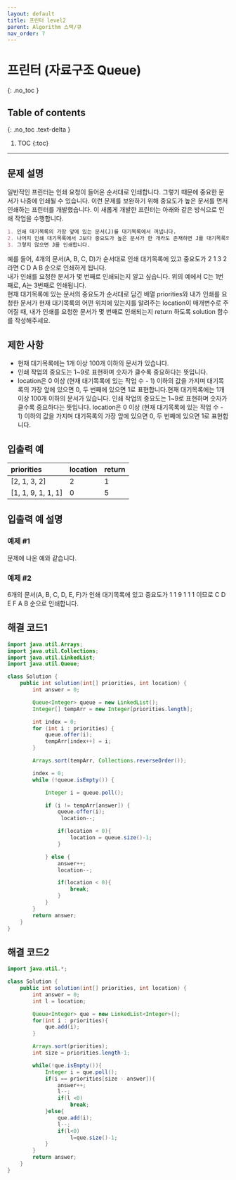 ```yaml
---
layout: default
title: 프린터 level2
parent: Algorithm 스택/큐
nav_order: 7
---
```


# 프린터 (자료구조 Queue)
{: .no_toc }

## Table of contents
{: .no_toc .text-delta }

1. TOC
{:toc}
---

## 문제 설명

일반적인 프린터는 인쇄 요청이 들어온 순서대로 인쇄합니다. 그렇기 때문에 중요한 문서가 나중에 인쇄될 수 있습니다. 이런 문제를 보완하기 위해 중요도가 높은 문서를 먼저 인쇄하는 프린터를 개발했습니다. 이 새롭게 개발한 프린터는 아래와 같은 방식으로 인쇄 작업을 수행합니다.  
```markdown
1. 인쇄 대기목록의 가장 앞에 있는 문서(J)를 대기목록에서 꺼냅니다.  
2. 나머지 인쇄 대기목록에서 J보다 중요도가 높은 문서가 한 개라도 존재하면 J를 대기목록의 가장 마지막에 넣습니다.  
3. 그렇지 않으면 J를 인쇄합니다.  
```
예를 들어, 4개의 문서(A, B, C, D)가 순서대로 인쇄 대기목록에 있고 중요도가 2 1 3 2 라면 C D A B 순으로 인쇄하게 됩니다.  
내가 인쇄를 요청한 문서가 몇 번째로 인쇄되는지 알고 싶습니다. 위의 예에서 C는 1번째로, A는 3번째로 인쇄됩니다.  
현재 대기목록에 있는 문서의 중요도가 순서대로 담긴 배열 priorities와 내가 인쇄를 요청한 문서가 현재 대기목록의 어떤 위치에 있는지를 알려주는 location이 매개변수로 주어질 때, 내가 인쇄를 요청한 문서가 몇 번째로 인쇄되는지 return 하도록 solution 함수를 작성해주세요.  

## 제한 사항

* 현재 대기목록에는 1개 이상 100개 이하의 문서가 있습니다.
* 인쇄 작업의 중요도는 1~9로 표현하며 숫자가 클수록 중요하다는 뜻입니다.
* location은 0 이상 (현재 대기목록에 있는 작업 수 - 1) 이하의 값을 가지며 대기목록의 가장 앞에 있으면 0, 두 번째에 있으면 1로 표현합니다.현재 대기목록에는 1개 이상 100개 이하의 문서가 있습니다.
                                                                                       인쇄 작업의 중요도는 1~9로 표현하며 숫자가 클수록 중요하다는 뜻입니다.
                                                                                       location은 0 이상 (현재 대기목록에 있는 작업 수 - 1) 이하의 값을 가지며 대기목록의 가장 앞에 있으면 0, 두 번째에 있으면 1로 표현합니다.

## 입출력 예

| priorities          | location     | return      | 
|:--------------------|:-------------|:------------|
| [2, 1, 3, 2]        | 2            | 1           |
| [1, 1, 9, 1, 1, 1]  | 0            | 5           |

## 입출력 예 설명

### 예제 #1

문제에 나온 예와 같습니다.  

### 예제 #2

6개의 문서(A, B, C, D, E, F)가 인쇄 대기목록에 있고 중요도가 1 1 9 1 1 1 이므로 C D E F A B 순으로 인쇄합니다.  

## 해결 코드1
```java
import java.util.Arrays;
import java.util.Collections;
import java.util.LinkedList;
import java.util.Queue;

class Solution {
    public int solution(int[] priorities, int location) {
        int answer = 0;

        Queue<Integer> queue = new LinkedList();
        Integer[] tempArr = new Integer[priorities.length];

        int index = 0;
        for (int i : priorities) {
            queue.offer(i);
            tempArr[index++] = i;
        }

        Arrays.sort(tempArr, Collections.reverseOrder());

        index = 0;
        while (!queue.isEmpty()) {

            Integer i = queue.poll();

            if (i != tempArr[answer]) {
                queue.offer(i);
                 location--;

                if(location < 0){
                    location = queue.size()-1;
                }

            } else {
                answer++;
                location--;

                if(location < 0){
                    break;
                }
            }
        }
        return answer;
    }
}
```
## 해결 코드2
```java
import java.util.*;

class Solution {
    public int solution(int[] priorities, int location) {
        int answer = 0;
        int l = location;

        Queue<Integer> que = new LinkedList<Integer>();
        for(int i : priorities){
            que.add(i);
        }

        Arrays.sort(priorities);
        int size = priorities.length-1;

        while(!que.isEmpty()){
            Integer i = que.poll();
            if(i == priorities[size - answer]){
                answer++;
                l--;
                if(l <0)
                    break;
            }else{
                que.add(i);
                l--;
                if(l<0)
                    l=que.size()-1;
            }
        }
        return answer;
    }
}
```